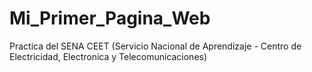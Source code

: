 # Mi_Primer_Pagina_Web
Practica del SENA CEET (Servicio Nacional de Aprendizaje - Centro de Electricidad, Electronica y Telecomunicaciones)
